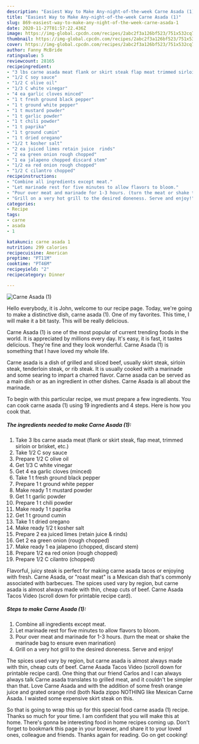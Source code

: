 ```yaml
---
description: "Easiest Way to Make Any-night-of-the-week Carne Asada (1)"
title: "Easiest Way to Make Any-night-of-the-week Carne Asada (1)"
slug: 869-easiest-way-to-make-any-night-of-the-week-carne-asada-1
date: 2020-11-27T01:57:22.436Z
image: https://img-global.cpcdn.com/recipes/2abc2f3a126bf523/751x532cq70/carne-asada-1-recipe-main-photo.jpg
thumbnail: https://img-global.cpcdn.com/recipes/2abc2f3a126bf523/751x532cq70/carne-asada-1-recipe-main-photo.jpg
cover: https://img-global.cpcdn.com/recipes/2abc2f3a126bf523/751x532cq70/carne-asada-1-recipe-main-photo.jpg
author: Fanny McBride
ratingvalue: 5
reviewcount: 28165
recipeingredient:
- "3 lbs carne asada meat flank or skirt steak flap meat trimmed sirloin or brisket etc"
- "1/2 C soy sauce"
- "1/2 C olive oil"
- "1/3 C white vinegar"
- "4 ea garlic cloves minced"
- "1 t fresh ground black pepper"
- "1 t ground white pepper"
- "1 t mustard powder"
- "1 t garlic powder"
- "1 t chili powder"
- "1 t paprika"
- "1 t ground cumin"
- "1 t dried oregano"
- "1/2 t kosher salt"
- "2 ea juiced limes retain juice  rinds"
- "2 ea green onion rough chopped"
- "1 ea jalapeno chopped discard stem"
- "1/2 ea red onion rough chopped"
- "1/2 C cilantro chopped"
recipeinstructions:
- "Combine all ingredients except meat."
- "Let marinade rest for five minutes to allow flavors to bloom."
- "Pour over meat and marinade for 1-3 hours. (turn the meat or shake the marinade bag to ensure even marination)"
- "Grill on a very hot grill to the desired doneness. Serve and enjoy!"
categories:
- Recipe
tags:
- carne
- asada
- 1

katakunci: carne asada 1 
nutrition: 299 calories
recipecuisine: American
preptime: "PT11M"
cooktime: "PT46M"
recipeyield: "2"
recipecategory: Dinner

---
```



![Carne Asada (1)](https://img-global.cpcdn.com/recipes/2abc2f3a126bf523/751x532cq70/carne-asada-1-recipe-main-photo.jpg)

Hello everybody, it is John, welcome to our recipe page. Today, we're going to make a distinctive dish, carne asada (1). One of my favorites. This time, I will make it a bit tasty. This will be really delicious.

Carne Asada (1) is one of the most popular of current trending foods in the world. It is appreciated by millions every day. It's easy, it is fast, it tastes delicious. They're fine and they look wonderful. Carne Asada (1) is something that I have loved my whole life.

Carne asada is a dish of grilled and sliced beef, usually skirt steak, sirloin steak, tenderloin steak, or rib steak. It is usually cooked with a marinade and some searing to impart a charred flavor. Carne asada can be served as a main dish or as an ingredient in other dishes. Carne Asada is all about the marinade.


To begin with this particular recipe, we must prepare a few ingredients. You can cook carne asada (1) using 19 ingredients and 4 steps. Here is how you cook that.

<!--inarticleads1-->

##### The ingredients needed to make Carne Asada (1):

1. Take 3 lbs carne asada meat (flank or skirt steak, flap meat, trimmed sirloin or brisket, etc.)
1. Take 1/2 C soy sauce
1. Prepare 1/2 C olive oil
1. Get 1/3 C white vinegar
1. Get 4 ea garlic cloves (minced)
1. Take 1 t fresh ground black pepper
1. Prepare 1 t ground white pepper
1. Make ready 1 t mustard powder
1. Get 1 t garlic powder
1. Prepare 1 t chili powder
1. Make ready 1 t paprika
1. Get 1 t ground cumin
1. Take 1 t dried oregano
1. Make ready 1/2 t kosher salt
1. Prepare 2 ea juiced limes (retain juice &amp; rinds)
1. Get 2 ea green onion (rough chopped)
1. Make ready 1 ea jalapeno (chopped, discard stem)
1. Prepare 1/2 ea red onion (rough chopped)
1. Prepare 1/2 C cilantro (chopped)


Flavorful, juicy steak is perfect for making carne asada tacos or enjoying with fresh. Carne Asada, or &#34;roast meat&#34; is a Mexican dish that&#39;s commonly associated with barbecues. The spices used vary by region, but carne asada is almost always made with thin, cheap cuts of beef. Carne Asada Tacos Video (scroll down for printable recipe card). 

<!--inarticleads2-->

##### Steps to make Carne Asada (1):

1. Combine all ingredients except meat.
1. Let marinade rest for five minutes to allow flavors to bloom.
1. Pour over meat and marinade for 1-3 hours. (turn the meat or shake the marinade bag to ensure even marination)
1. Grill on a very hot grill to the desired doneness. Serve and enjoy!


The spices used vary by region, but carne asada is almost always made with thin, cheap cuts of beef. Carne Asada Tacos Video (scroll down for printable recipe card). One thing that our friend Carlos and I can always always talk Carne asada translates to grilled meat, and it couldn&#39;t be simpler than that. Love Carne Asada and with the addition of some fresh orange juice and grated orange rind (both Nada zippo NOTHING like Mexican Carne Asada. I waisted some expensive skirt steak on this. 

So that is going to wrap this up for this special food carne asada (1) recipe. Thanks so much for your time. I am confident that you will make this at home. There's gonna be interesting food in home recipes coming up. Don't forget to bookmark this page in your browser, and share it to your loved ones, colleague and friends. Thanks again for reading. Go on get cooking!
